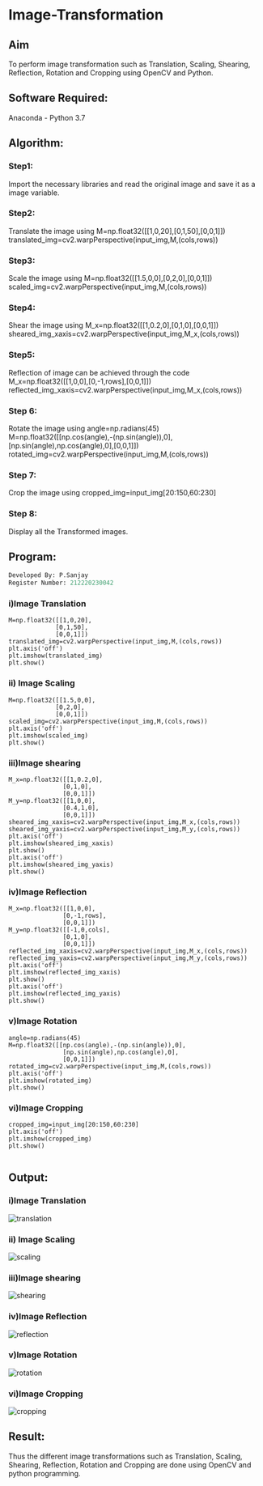 # Image-Transformation
## Aim
To perform image transformation such as Translation, Scaling, Shearing, Reflection, Rotation and Cropping using OpenCV and Python.

## Software Required:
Anaconda - Python 3.7

## Algorithm:
### Step1:
Import the necessary libraries and read the original image and save it as a image variable.

### Step2:
Translate the image using
M=np.float32([[1,0,20],[0,1,50],[0,0,1]])
translated_img=cv2.warpPerspective(input_img,M,(cols,rows))


### Step3:
Scale the image using
M=np.float32([[1.5,0,0],[0,2,0],[0,0,1]])
scaled_img=cv2.warpPerspective(input_img,M,(cols,rows))

### Step4:
Shear the image using
M_x=np.float32([[1,0.2,0],[0,1,0],[0,0,1]])
sheared_img_xaxis=cv2.warpPerspective(input_img,M_x,(cols,rows))


### Step5:
Reflection of image can be achieved through the code
M_x=np.float32([[1,0,0],[0,-1,rows],[0,0,1]])
reflected_img_xaxis=cv2.warpPerspective(input_img,M_x,(cols,rows))


### Step 6:
Rotate the image using
angle=np.radians(45)
M=np.float32([[np.cos(angle),-(np.sin(angle)),0],[np.sin(angle),np.cos(angle),0],[0,0,1]])
rotated_img=cv2.warpPerspective(input_img,M,(cols,rows))


### Step 7:
Crop the image using
cropped_img=input_img[20:150,60:230]


### Step 8:
Display all the Transformed images.

## Program:
```python
Developed By: P.Sanjay
Register Number: 212220230042
```
### i)Image Translation
```
M=np.float32([[1,0,20],
             [0,1,50],
             [0,0,1]])
translated_img=cv2.warpPerspective(input_img,M,(cols,rows))
plt.axis('off')
plt.imshow(translated_img)
plt.show()

```

### ii) Image Scaling
```
M=np.float32([[1.5,0,0],
             [0,2,0],
             [0,0,1]])
scaled_img=cv2.warpPerspective(input_img,M,(cols,rows))
plt.axis('off')
plt.imshow(scaled_img)
plt.show()
```
### iii)Image shearing
```
M_x=np.float32([[1,0.2,0],
               [0,1,0],
               [0,0,1]])
M_y=np.float32([[1,0,0],
               [0.4,1,0],
               [0,0,1]])
sheared_img_xaxis=cv2.warpPerspective(input_img,M_x,(cols,rows))
sheared_img_yaxis=cv2.warpPerspective(input_img,M_y,(cols,rows))
plt.axis('off')
plt.imshow(sheared_img_xaxis)
plt.show()
plt.axis('off')
plt.imshow(sheared_img_yaxis)
plt.show()
```

### iv)Image Reflection
```
M_x=np.float32([[1,0,0],
               [0,-1,rows],
               [0,0,1]])
M_y=np.float32([[-1,0,cols],
               [0,1,0],
               [0,0,1]])
reflected_img_xaxis=cv2.warpPerspective(input_img,M_x,(cols,rows))
reflected_img_yaxis=cv2.warpPerspective(input_img,M_y,(cols,rows))
plt.axis('off')
plt.imshow(reflected_img_xaxis)
plt.show()
plt.axis('off')
plt.imshow(reflected_img_yaxis)
plt.show()
```

### v)Image Rotation
```
angle=np.radians(45)
M=np.float32([[np.cos(angle),-(np.sin(angle)),0],
               [np.sin(angle),np.cos(angle),0],
               [0,0,1]])
rotated_img=cv2.warpPerspective(input_img,M,(cols,rows))
plt.axis('off')
plt.imshow(rotated_img)
plt.show()
```

### vi)Image Cropping

```
cropped_img=input_img[20:150,60:230]
plt.axis('off')
plt.imshow(cropped_img)
plt.show()


```
## Output:
### i)Image Translation
![translation](https://user-images.githubusercontent.com/75235426/165502121-cc74d9ce-5b15-4c39-9068-dc596b40bc0f.png)



### ii) Image Scaling

![scaling](https://user-images.githubusercontent.com/75235426/165502223-d89d5699-a418-4b09-821a-534bd8c2a5e4.png)



### iii)Image shearing
![shearing](https://user-images.githubusercontent.com/75235426/165502301-c04f62c9-f993-4dda-9052-2d5de5db9328.png)


### iv)Image Reflection
![reflection](https://user-images.githubusercontent.com/75235426/165502325-176c8c30-60f7-4a89-ac08-581bf30a2918.png)



### v)Image Rotation
![rotation](https://user-images.githubusercontent.com/75235426/165502334-271eeb80-d476-4b50-abf8-6c4a7ba449a7.png)


### vi)Image Cropping
![cropping](https://user-images.githubusercontent.com/75235426/165502352-3457aa84-18b2-4f93-ad15-0ca931bab538.png)


## Result: 

Thus the different image transformations such as Translation, Scaling, Shearing, Reflection, Rotation and Cropping are done using OpenCV and python programming.

